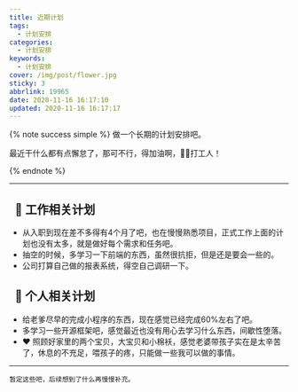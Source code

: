 ```yaml
---
title: 近期计划
tags:
  - 计划安排
categories:
  - 计划安排
keywords:
  - 计划安排
cover: /img/post/flower.jpg
sticky: 3
abbrlink: 19965
date: 2020-11-16 16:17:10
updated: 2020-11-16 16:17:17
---
```


{% note success simple %}
做一个长期的计划安排吧。

最近干什么都有点懈怠了，那可不行，得加油啊，:muscle::muscle:打工人！

{% endnote %}

---


## &nbsp; :city_sunset: 工作相关计划

- 从入职到现在差不多得有4个月了吧，也在慢慢熟悉项目，正式工作上面的计划也没有太多，就是做好每个需求和任务吧。
- 抽空的时候，多学习一下前端的东西，虽然很抗拒，但是还是要会一些的。
- 公司打算自己做的报表系统，得空自己调研一下。

## &nbsp; :sunflower: 个人相关计划

- 给老爹尽早的完成小程序的东西，现在感觉已经完成60%左右了吧。
- 多学习一些开源框架吧，感觉最近也没有用心去学习什么东西，间歇性堕落。
- :heart: 照顾好家里的两个宝贝，大宝贝和小棉袄，感觉老婆带孩子实在是太辛苦了，休息的不充足，喂孩子的疼，只能做一些我可以做的事情。

---

```properties
暂定这些吧，后续想到了什么再慢慢补充。
``` 

